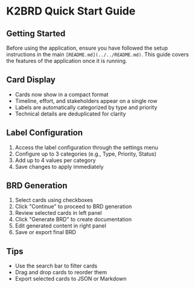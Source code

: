 # K2BRD Quick Start Guide

## Getting Started

Before using the application, ensure you have followed the setup instructions in the main `[README.md](../../README.md)`. This guide covers the features of the application once it is running.

## Card Display
- Cards now show in a compact format
- Timeline, effort, and stakeholders appear on a single row
- Labels are automatically categorized by type and priority
- Technical details are deduplicated for clarity

## Label Configuration
1. Access the label configuration through the settings menu
2. Configure up to 3 categories (e.g., Type, Priority, Status)
3. Add up to 4 values per category
4. Save changes to apply immediately

## BRD Generation
1. Select cards using checkboxes
2. Click "Continue" to proceed to BRD generation
3. Review selected cards in left panel
4. Click "Generate BRD" to create documentation
5. Edit generated content in right panel
6. Save or export final BRD

## Tips
- Use the search bar to filter cards
- Drag and drop cards to reorder them
- Export selected cards to JSON or Markdown
